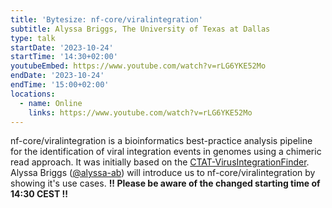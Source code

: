 ```yaml
---
title: 'Bytesize: nf-core/viralintegration'
subtitle: Alyssa Briggs, The University of Texas at Dallas
type: talk
startDate: '2023-10-24'
startTime: '14:30+02:00'
youtubeEmbed: https://www.youtube.com/watch?v=rLG6YKE52Mo
endDate: '2023-10-24'
endTime: '15:00+02:00'
locations:
  - name: Online
    links: https://www.youtube.com/watch?v=rLG6YKE52Mo
---
```


nf-core/viralintegration is a bioinformatics best-practice analysis pipeline for the identification of viral integration events in genomes using a chimeric read approach. It was initially based on the [CTAT-VirusIntegrationFinder](https://github.com/broadinstitute/CTAT-VirusIntegrationFinder). Alyssa Briggs ([@alyssa-ab](https://github.com/alyssa-ab)) will introduce us to nf-core/viralintegration by showing it's use cases.
**!! Please be aware of the changed starting time of 14:30 CEST !!**
